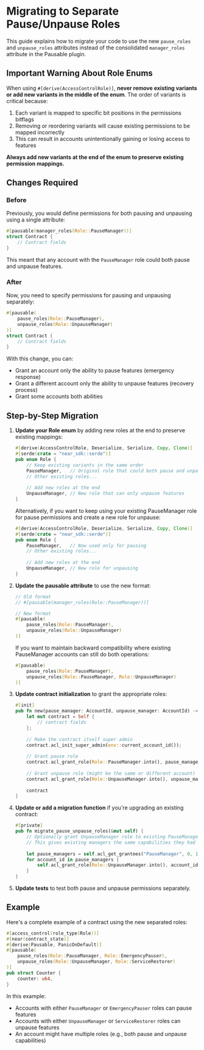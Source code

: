 # Migrating to Separate Pause/Unpause Roles

This guide explains how to migrate your code to use the new `pause_roles` and `unpause_roles` attributes instead of the consolidated `manager_roles` attribute in the Pausable plugin.

## Important Warning About Role Enums

When using `#[derive(AccessControlRole)]`, **never remove existing variants or add new variants in the middle of the enum**. The order of variants is critical because:

1. Each variant is mapped to specific bit positions in the permissions bitflags
2. Removing or reordering variants will cause existing permissions to be mapped incorrectly
3. This can result in accounts unintentionally gaining or losing access to features

**Always add new variants at the end of the enum to preserve existing permission mappings.**

## Changes Required

### Before

Previously, you would define permissions for both pausing and unpausing using a single attribute:

```rust
#[pausable(manager_roles(Role::PauseManager))]
struct Contract {
    // Contract fields
}
```

This meant that any account with the `PauseManager` role could both pause and unpause features.

### After

Now, you need to specify permissions for pausing and unpausing separately:

```rust
#[pausable(
    pause_roles(Role::PauseManager),
    unpause_roles(Role::UnpauseManager)
)]
struct Contract {
    // Contract fields
}
```

With this change, you can:
- Grant an account only the ability to pause features (emergency response)
- Grant a different account only the ability to unpause features (recovery process)
- Grant some accounts both abilities

## Step-by-Step Migration

1. **Update your Role enum** by adding new roles at the end to preserve existing mappings:

   ```rust
   #[derive(AccessControlRole, Deserialize, Serialize, Copy, Clone)]
   #[serde(crate = "near_sdk::serde")]
   pub enum Role {
       // Keep existing variants in the same order
       PauseManager,   // Original role that could both pause and unpause
       // Other existing roles...
       
       // Add new roles at the end
       UnpauseManager, // New role that can only unpause features
   }
   ```

   Alternatively, if you want to keep using your existing PauseManager role for pause permissions and create a new role for unpause:

   ```rust
   #[derive(AccessControlRole, Deserialize, Serialize, Copy, Clone)]
   #[serde(crate = "near_sdk::serde")]
   pub enum Role {
       PauseManager,   // Now used only for pausing
       // Other existing roles...
       
       // Add new roles at the end
       UnpauseManager, // New role for unpausing
   }
   ```

2. **Update the pausable attribute** to use the new format:

   ```rust
   // Old format
   // #[pausable(manager_roles(Role::PauseManager))]
   
   // New format
   #[pausable(
       pause_roles(Role::PauseManager),
       unpause_roles(Role::UnpauseManager)
   )]
   ```

   If you want to maintain backward compatibility where existing PauseManager accounts can still do both operations:

   ```rust
   #[pausable(
       pause_roles(Role::PauseManager),
       unpause_roles(Role::PauseManager, Role::UnpauseManager)
   )]
   ```

3. **Update contract initialization** to grant the appropriate roles:

   ```rust
   #[init]
   pub fn new(pause_manager: AccountId, unpause_manager: AccountId) -> Self {
       let mut contract = Self { 
           // contract fields 
       };
       
       // Make the contract itself super admin
       contract.acl_init_super_admin(env::current_account_id());
       
       // Grant pause role
       contract.acl_grant_role(Role::PauseManager.into(), pause_manager);
       
       // Grant unpause role (might be the same or different account)
       contract.acl_grant_role(Role::UnpauseManager.into(), unpause_manager);
       
       contract
   }
   ```

4. **Update or add a migration function** if you're upgrading an existing contract:

   ```rust
   #[private]
   pub fn migrate_pause_unpause_roles(&mut self) {
       // Optionally grant UnpauseManager role to existing PauseManager accounts
       // This gives existing managers the same capabilities they had before
       
       let pause_managers = self.acl_get_grantees("PauseManager", 0, 100);
       for account_id in pause_managers {
           self.acl_grant_role(Role::UnpauseManager.into(), account_id);
       }
   }
   ```

5. **Update tests** to test both pause and unpause permissions separately.

## Example

Here's a complete example of a contract using the new separated roles:

```rust
#[access_control(role_type(Role))]
#[near(contract_state)]
#[derive(Pausable, PanicOnDefault)]
#[pausable(
    pause_roles(Role::PauseManager, Role::EmergencyPauser),
    unpause_roles(Role::UnpauseManager, Role::ServiceRestorer)
)]
pub struct Counter {
    counter: u64,
}
```

In this example:
- Accounts with either `PauseManager` or `EmergencyPauser` roles can pause features
- Accounts with either `UnpauseManager` or `ServiceRestorer` roles can unpause features
- An account might have multiple roles (e.g., both pause and unpause capabilities)
